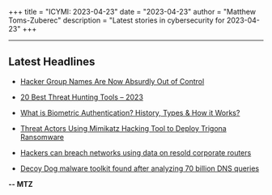 +++
title = "ICYMI: 2023-04-23"
date = "2023-04-23"
author = "Matthew Toms-Zuberec"
description = "Latest stories in cybersecurity for 2023-04-23"
+++

---------------------------------------------------------------------------
## Latest Headlines
- [Hacker Group Names Are Now Absurdly Out of Control](https://www.wired.com/story/hacker-naming-schemes-spandex-tempest/)

- [20 Best Threat Hunting Tools – 2023](https://cybersecuritynews.com/threat-hunting-tools/)

- [What is Biometric Authentication? History, Types & How it Works?](https://cybersecuritynews.com/biometric-authentication/)

- [Threat Actors Using Mimikatz Hacking Tool to Deploy Trigona Ransomware](https://cybersecuritynews.com/mimikatz-hacking-tool-to-deploy-trigona-ransomware/)

- [Hackers can breach networks using data on resold corporate routers](https://www.bleepingcomputer.com/news/security/hackers-can-breach-networks-using-data-on-resold-corporate-routers/)

- [Decoy Dog malware toolkit found after analyzing 70 billion DNS queries](https://www.bleepingcomputer.com/news/security/decoy-dog-malware-toolkit-found-after-analyzing-70-billion-dns-queries/)

**-- MTZ**